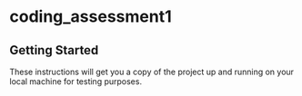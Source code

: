 # coding_assessment1

<h2>Getting Started</h2>
<p>These instructions will get you a copy of the project up and running on your local machine for testing purposes.</p>

